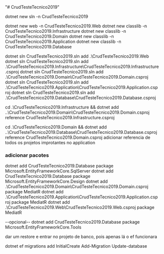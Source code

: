 "# CrudTesteTecnico2019" 

dotnet new sln -n CrudTesteTecnico2019

dotnet new web -n CrudTesteTecnico2019.Web
dotnet new classlib -n CrudTesteTecnico2019.Infrastructure
dotnet new classlib -n CrudTesteTecnico2019.Domain
dotnet new classlib -n CrudTesteTecnico2019.Application
dotnet new classlib -n CrudTesteTecnico2019.Database


dotnet sln CrudTesteTecnico2019.sln add .\CrudTesteTecnico2019.Web
dotnet sln CrudTesteTecnico2019.sln add .\CrudTesteTecnico2019.Infrastructure\CrudTesteTecnico2019.Infrastructure.csproj
dotnet sln CrudTesteTecnico2019.sln add .\CrudTesteTecnico2019.Domain\CrudTesteTecnico2019.Domain.csproj
dotnet sln CrudTesteTecnico2019.sln add .\CrudTesteTecnico2019.Application\CrudTesteTecnico2019.Application.csproj
dotnet sln CrudTesteTecnico2019.sln add .\CrudTesteTecnico2019.Database\CrudTesteTecnico2019.Database.csproj

cd .\CrudTesteTecnico2019.Infrastructure && dotnet add ..\CrudTesteTecnico2019.Domain\CrudTesteTecnico2019.Domain.csproj reference CrudTesteTecnico2019.Infrastructure.csproj

cd .\CrudTesteTecnico2019.Domain && dotnet add ..\CrudTesteTecnico2019.Database\CrudTesteTecnico2019.Database.csproj reference CrudTesteTecnico2019.Domain.csproj
adicionar referencia de todos os projetos improtantes no application

### adicionar pacotes

dotnet add CrudTesteTecnico2019.Database package Microsoft.EntityFrameworkCore.SqlServer
dotnet add CrudTesteTecnico2019.Database package Microsoft.EntityFrameworkCore.Design
dotnet add .\CrudTesteTecnico2019.Domain\CrudTesteTecnico2019.Domain.csproj package MediatR
dotnet add .\CrudTesteTecnico2019.Application\CrudTesteTecnico2019.Application.csproj package MediatR
dotnet add .\CrudTesteTecnico2019.Web\CrudTesteTecnico2019.Web.csproj package MediatR

--opcional-- dotnet add CrudTesteTecnico2019.Database package Microsoft.EntityFrameworkCore.Tools

dar um restore e entrar no projeto de banco, pois apenas lá o ef funcionara

dotnet ef migrations add InitialCreate
Add-Migration
Update-database